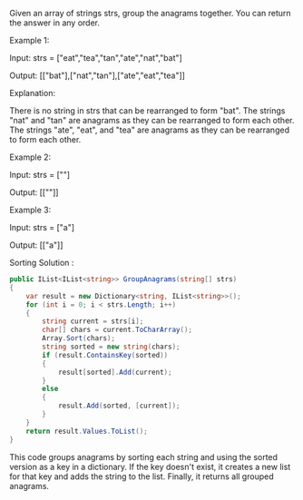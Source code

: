 
Given an array of strings strs, group the anagrams together. You can return the answer in any order.

 

Example 1:

Input: strs = ["eat","tea","tan","ate","nat","bat"]

Output: [["bat"],["nat","tan"],["ate","eat","tea"]]

Explanation:

There is no string in strs that can be rearranged to form "bat".
The strings "nat" and "tan" are anagrams as they can be rearranged to form each other.
The strings "ate", "eat", and "tea" are anagrams as they can be rearranged to form each other.


Example 2:

Input: strs = [""]

Output: [[""]]


Example 3:

Input: strs = ["a"]

Output: [["a"]]



Sorting Solution :

```cs
public IList<IList<string>> GroupAnagrams(string[] strs)
{
    var result = new Dictionary<string, IList<string>>();
    for (int i = 0; i < strs.Length; i++)
    {
        string current = strs[i];
        char[] chars = current.ToCharArray();
        Array.Sort(chars);
        string sorted = new string(chars);
        if (result.ContainsKey(sorted))
        {
            result[sorted].Add(current);
        }
        else
        {
            result.Add(sorted, [current]);
        }
    }
    return result.Values.ToList();
}
```

This code groups anagrams by sorting each string and using the sorted version as a key in a dictionary.
If the key doesn't exist, it creates a new list for that key and adds the string to the list.
Finally, it returns all grouped anagrams.